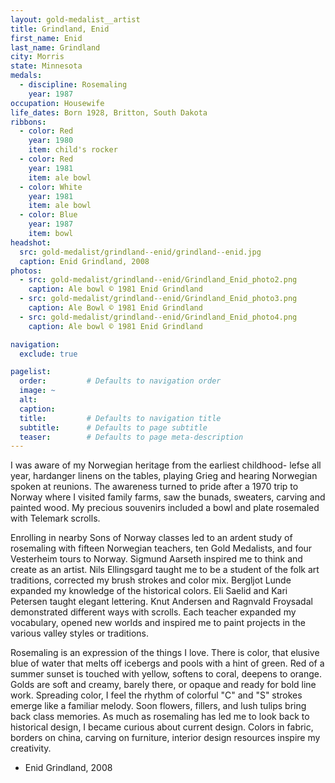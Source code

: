 ```yaml
---
layout: gold-medalist__artist
title: Grindland, Enid
first_name: Enid
last_name: Grindland
city: Morris
state: Minnesota
medals: 
  - discipline: Rosemaling
    year: 1987
occupation: Housewife
life_dates: Born 1928, Britton, South Dakota
ribbons:
  - color: Red
    year: 1980
    item: child's rocker
  - color: Red
    year: 1981
    item: ale bowl
  - color: White
    year: 1981
    item: ale bowl
  - color: Blue
    year: 1987
    item: bowl
headshot:
  src: gold-medalist/grindland--enid/grindland--enid.jpg
  caption: Enid Grindland, 2008
photos:
  - src: gold-medalist/grindland--enid/Grindland_Enid_photo2.png
    caption: Ale bowl © 1981 Enid Grindland
  - src: gold-medalist/grindland--enid/Grindland_Enid_photo3.png
    caption: Ale Bowl © 1981 Enid Grindland
  - src: gold-medalist/grindland--enid/Grindland_Enid_photo4.png
    caption: Ale bowl © 1981 Enid Grindland

navigation:
  exclude: true

pagelist:
  order:         # Defaults to navigation order  
  image: ~
  alt:
  caption:
  title:         # Defaults to navigation title
  subtitle:      # Defaults to page subtitle
  teaser:        # Defaults to page meta-description  
---
```

I was aware of my Norwegian heritage from the earliest childhood- lefse all year, hardanger linens on the tables, playing Grieg and hearing Norwegian spoken at reunions.  The awareness turned to pride after a 1970 trip to Norway where I visited family farms, saw the bunads, sweaters, carving and painted wood.  My precious souvenirs included a bowl and plate rosemaled with Telemark scrolls.

Enrolling in nearby Sons of Norway classes led to an ardent study of rosemaling with fifteen Norwegian teachers, ten Gold Medalists, and four Vesterheim tours to Norway.  Sigmund Aarseth inspired me to think and create as an artist.  Nils Ellingsgard taught me to be a student of the folk art traditions, corrected my brush strokes and color mix.  Bergljot Lunde expanded my knowledge of the historical colors.  Eli Saelid and Kari Petersen taught elegant lettering.  Knut Andersen and Ragnvald Froysadal demonstrated different ways with scrolls.  Each teacher expanded my vocabulary, opened new worlds and inspired me to paint projects in the various valley styles or traditions.

Rosemaling is an expression of the things I love.  There is color, that elusive blue of water that melts off icebergs and pools with a hint of green.  Red of a summer sunset is touched with yellow, softens to coral, deepens to orange.  Golds are soft and creamy, barely there, or opaque and ready for bold line work.  Spreading color, I feel the rhythm of colorful "C" and "S" strokes emerge like a familiar melody.  Soon flowers, fillers, and lush tulips bring back class memories.  As much as rosemaling has led me to look back to historical design, I became curious about current design.  Colors in fabric, borders on china, carving on furniture, interior design resources inspire my creativity.  

- Enid Grindland, 2008
